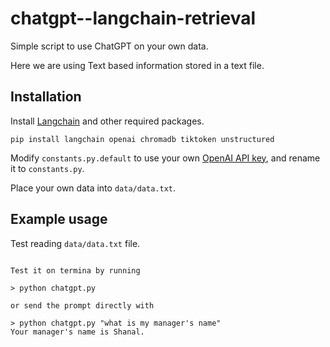 # chatgpt--langchain-retrieval

Simple script to use ChatGPT on your own data.

Here we are using Text based information stored in a text file.

## Installation

Install [Langchain](https://github.com/hwchase17/langchain) and other required packages.
```
pip install langchain openai chromadb tiktoken unstructured
```
Modify `constants.py.default` to use your own [OpenAI API key](https://platform.openai.com/account/api-keys), and rename it to `constants.py`.

Place your own data into `data/data.txt`.

## Example usage
Test reading `data/data.txt` file.
```

Test it on termina by running

> python chatgpt.py

or send the prompt directly with

> python chatgpt.py "what is my manager's name"
Your manager's name is Shanal.
```